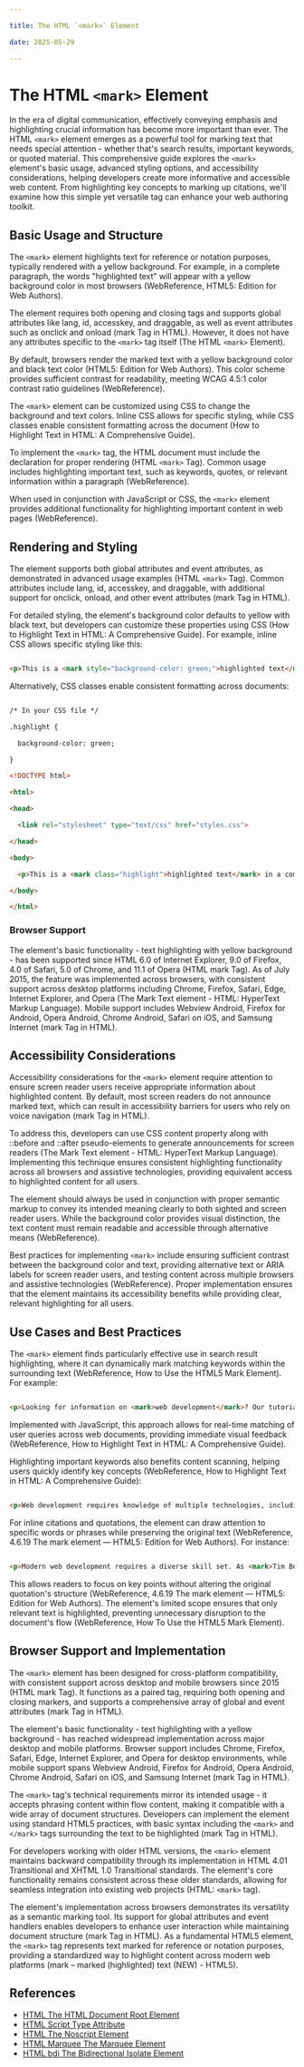 ```yaml
---

title: The HTML `<mark>` Element

date: 2025-05-29

---
```



# The HTML `<mark>` Element

In the era of digital communication, effectively conveying emphasis and highlighting crucial information has become more important than ever. The HTML `<mark>` element emerges as a powerful tool for marking text that needs special attention - whether that's search results, important keywords, or quoted material. This comprehensive guide explores the `<mark>` element's basic usage, advanced styling options, and accessibility considerations, helping developers create more informative and accessible web content. From highlighting key concepts to marking up citations, we'll examine how this simple yet versatile tag can enhance your web authoring toolkit.


## Basic Usage and Structure

The `<mark>` element highlights text for reference or notation purposes, typically rendered with a yellow background. For example, in a complete paragraph, the words "highlighted text" will appear with a yellow background color in most browsers (WebReference, HTML5: Edition for Web Authors).

The element requires both opening and closing tags and supports global attributes like lang, id, accesskey, and draggable, as well as event attributes such as onclick and onload (mark Tag in HTML). However, it does not have any attributes specific to the `<mark>` tag itself (The HTML `<mark>` Element).

By default, browsers render the marked text with a yellow background color and black text color (HTML5: Edition for Web Authors). This color scheme provides sufficient contrast for readability, meeting WCAG 4.5:1 color contrast ratio guidelines (WebReference).

The `<mark>` element can be customized using CSS to change the background and text colors. Inline CSS allows for specific styling, while CSS classes enable consistent formatting across the document (How to Highlight Text in HTML: A Comprehensive Guide).

To implement the `<mark>` tag, the HTML document must include the <!DOCTYPE html> declaration for proper rendering (HTML `<mark>` Tag). Common usage includes highlighting important text, such as keywords, quotes, or relevant information within a paragraph (WebReference).

When used in conjunction with JavaScript or CSS, the `<mark>` element provides additional functionality for highlighting important content in web pages (WebReference).


## Rendering and Styling

The element supports both global attributes and event attributes, as demonstrated in advanced usage examples (HTML `<mark>` Tag). Common attributes include lang, id, accesskey, and draggable, with additional support for onclick, onload, and other event attributes (mark Tag in HTML).

For detailed styling, the element's background color defaults to yellow with black text, but developers can customize these properties using CSS (How to Highlight Text in HTML: A Comprehensive Guide). For example, inline CSS allows specific styling like this:

```html

<p>This is a <mark style="background-color: green;">highlighted text</mark> in a complete paragraph.</p>

```

Alternatively, CSS classes enable consistent formatting across documents:

```html

/* In your CSS file */

.highlight {

  background-color: green;

}

<!DOCTYPE html>

<html>

<head>

  <link rel="stylesheet" type="text/css" href="styles.css">

</head>

<body>

  <p>This is a <mark class="highlight">highlighted text</mark> in a complete paragraph.</p>

</body>

</html>

```


### Browser Support

The element's basic functionality - text highlighting with yellow background - has been supported since HTML 6.0 of Internet Explorer, 9.0 of Firefox, 4.0 of Safari, 5.0 of Chrome, and 11.1 of Opera (HTML mark Tag). As of July 2015, the feature was implemented across browsers, with consistent support across desktop platforms including Chrome, Firefox, Safari, Edge, Internet Explorer, and Opera (The Mark Text element - HTML: HyperText Markup Language). Mobile support includes Webview Android, Firefox for Android, Opera Android, Chrome Android, Safari on iOS, and Samsung Internet (mark Tag in HTML).


## Accessibility Considerations

Accessibility considerations for the `<mark>` element require attention to ensure screen reader users receive appropriate information about highlighted content. By default, most screen readers do not announce marked text, which can result in accessibility barriers for users who rely on voice navigation (mark Tag in HTML).

To address this, developers can use CSS content property along with ::before and ::after pseudo-elements to generate announcements for screen readers (The Mark Text element - HTML: HyperText Markup Language). Implementing this technique ensures consistent highlighting functionality across all browsers and assistive technologies, providing equivalent access to highlighted content for all users.

The element should always be used in conjunction with proper semantic markup to convey its intended meaning clearly to both sighted and screen reader users. While the background color provides visual distinction, the text content must remain readable and accessible through alternative means (WebReference).

Best practices for implementing `<mark>` include ensuring sufficient contrast between the background color and text, providing alternative text or ARIA labels for screen reader users, and testing content across multiple browsers and assistive technologies (WebReference). Proper implementation ensures that the element maintains its accessibility benefits while providing clear, relevant highlighting for all users.


## Use Cases and Best Practices

The `<mark>` element finds particularly effective use in search result highlighting, where it can dynamically mark matching keywords within the surrounding text (WebReference, How to Use the HTML5 Mark Element). For example:

```html

<p>Looking for information on <mark>web development</mark>? Our tutorials cover everything from basic HTML to advanced frameworks.</p>

```

Implemented with JavaScript, this approach allows for real-time matching of user queries across web documents, providing immediate visual feedback (WebReference, How to Highlight Text in HTML: A Comprehensive Guide).

Highlighting important keywords also benefits content scanning, helping users quickly identify key concepts (WebReference, How to Highlight Text in HTML: A Comprehensive Guide):

```html

<p>Web development requires knowledge of multiple technologies, including <mark>HTML</mark>, CSS, and JavaScript.</p>

```

For inline citations and quotations, the element can draw attention to specific words or phrases while preserving the original text (WebReference, 4.6.19 The mark element — HTML5: Edition for Web Authors). For instance:

```html

<p>Modern web development requires a diverse skill set. As <mark>Tim Berners-Lee</mark> noted, "The future of the Web is <mark>semantics</mark>"</p>

```

This allows readers to focus on key points without altering the original quotation's structure (WebReference, 4.6.19 The mark element — HTML5: Edition for Web Authors). The element's limited scope ensures that only relevant text is highlighted, preventing unnecessary disruption to the document's flow (WebReference, How To Use the HTML5 Mark Element).


## Browser Support and Implementation

The `<mark>` element has been designed for cross-platform compatibility, with consistent support across desktop and mobile browsers since 2015 (HTML mark Tag). It functions as a paired tag, requiring both opening and closing markers, and supports a comprehensive array of global and event attributes (mark Tag in HTML).

The element's basic functionality - text highlighting with a yellow background - has reached widespread implementation across major desktop and mobile platforms. Browser support includes Chrome, Firefox, Safari, Edge, Internet Explorer, and Opera for desktop environments, while mobile support spans Webview Android, Firefox for Android, Opera Android, Chrome Android, Safari on iOS, and Samsung Internet (mark Tag in HTML).

The `<mark>` tag's technical requirements mirror its intended usage - it accepts phrasing content within flow content, making it compatible with a wide array of document structures. Developers can implement the element using standard HTML5 practices, with basic syntax including the `<mark>` and `</mark>` tags surrounding the text to be highlighted (mark Tag in HTML).

For developers working with older HTML versions, the `<mark>` element maintains backward compatibility through its implementation in HTML 4.01 Transitional and XHTML 1.0 Transitional standards. The element's core functionality remains consistent across these older standards, allowing for seamless integration into existing web projects (HTML: `<mark>` tag).

The element's implementation across browsers demonstrates its versatility as a semantic marking tool. Its support for global attributes and event handlers enables developers to enhance user interaction while maintaining document structure (mark Tag in HTML). As a fundamental HTML5 element, the `<mark>` tag represents text marked for reference or notation purposes, providing a standardized way to highlight content across modern web platforms (mark – marked (highlighted) text (NEW) - HTML5).

## References

- [HTML The HTML Document Root Element](https://github.com/serpuniversity/learn/blob/main/html/HTML%20The%20HTML%20Document%20Root%20Element.md)
- [HTML Script Type Attribute](https://github.com/serpuniversity/learn/blob/main/html/HTML%20Script%20Type%20Attribute.md)
- [HTML The Noscript Element](https://github.com/serpuniversity/learn/blob/main/html/HTML%20The%20Noscript%20Element.md)
- [HTML Marquee The Marquee Element](https://github.com/serpuniversity/learn/blob/main/html/HTML%20Marquee%20The%20Marquee%20Element.md)
- [HTML bdi The Bidirectional Isolate Element](https://github.com/serpuniversity/learn/blob/main/html/HTML%20bdi%20The%20Bidirectional%20Isolate%20Element.md)